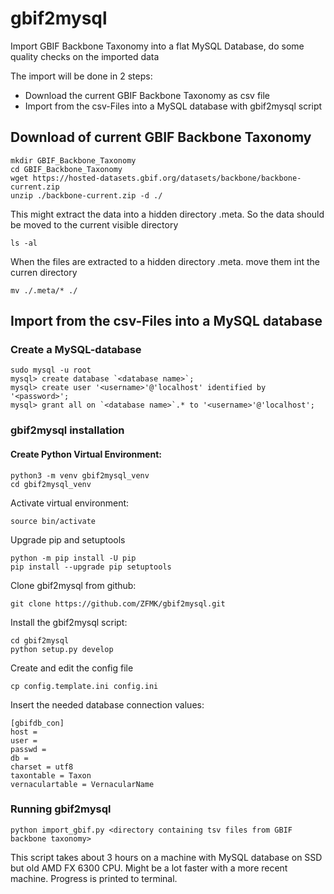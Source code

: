 # gbif2mysql
Import GBIF Backbone Taxonomy into a flat MySQL Database, do some quality checks on the imported data

The import will be done in 2 steps:

  - Download the current GBIF Backbone Taxonomy as csv file
  - Import from the csv-Files into a MySQL database with gbif2mysql script



## Download of current GBIF Backbone Taxonomy

    mkdir GBIF_Backbone_Taxonomy
    cd GBIF_Backbone_Taxonomy
    wget https://hosted-datasets.gbif.org/datasets/backbone/backbone-current.zip
    unzip ./backbone-current.zip -d ./
    
This might extract the data into a hidden directory .meta. So the data should be moved to the current visible directory

    ls -al

When the files are extracted to a hidden directory .meta. move them int the curren directory

    mv ./.meta/* ./

## Import from the csv-Files into a MySQL database

### Create a MySQL-database

    sudo mysql -u root
    mysql> create database `<database name>`;
    mysql> create user '<username>'@'localhost' identified by '<password>';
    mysql> grant all on `<database name>`.* to '<username>'@'localhost';


### gbif2mysql installation

#### Create Python Virtual Environment:


    python3 -m venv gbif2mysql_venv
    cd gbif2mysql_venv


Activate virtual environment:

    source bin/activate

Upgrade pip and setuptools

    python -m pip install -U pip
    pip install --upgrade pip setuptools

Clone gbif2mysql from github: 

    git clone https://github.com/ZFMK/gbif2mysql.git


Install the gbif2mysql script:

    cd gbif2mysql
    python setup.py develop

Create and edit the config file

    cp config.template.ini config.ini

Insert the needed database connection values:

    [gbifdb_con]
    host = 
    user = 
    passwd =  
    db = 
    charset = utf8
    taxontable = Taxon
    vernaculartable = VernacularName

### Running gbif2mysql

    python import_gbif.py <directory containing tsv files from GBIF backbone taxonomy>


This script takes about 3 hours on a machine with MySQL database on SSD but old AMD FX 6300 CPU. Might be a lot faster with a more recent machine. Progress is printed to terminal.

